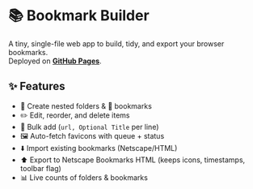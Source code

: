 # 📚 Bookmark Builder

A tiny, single-file web app to build, tidy, and export your browser bookmarks.  
Deployed on **[GitHub Pages](https://notalex-sh.github.io/bookmark-builder/)**.

## ✨ Features
- 📁 Create nested folders & 🔖 bookmarks
- ✏️ Edit, reorder, and delete items
- 🚀 Bulk add (`url, Optional Title` per line)
- 🖼️ Auto-fetch favicons with queue + status
- ⬇️ Import existing bookmarks (Netscape/HTML)
- ⬆️ Export to Netscape Bookmarks HTML (keeps icons, timestamps, toolbar flag)
- 📊 Live counts of folders & bookmarks